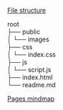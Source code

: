 [File structure](https://tree.nathanfriend.io/?s=(%27options!(%27fancy!true~fullPat0trailingSlas0rootDot!true)~2(%272%27public-images*css-index.css*js-script.js*index.html*readme.md*%27)~version!%271%27)*%5Cn-*%20%200h!false~2source!%0120-*)

root \
├── public \
│   └── images \
├── css \
│   └── index.css \
├── js \
│   └── script.js \
├── index.html \
└── readme.md


[Pages mindmap](https://whimsical.com/blogging-com-EobhaBRie8wpQUu4HrZhSR)


